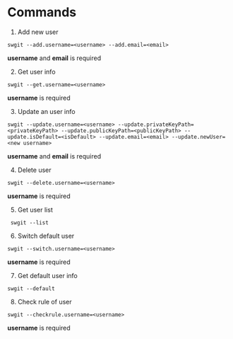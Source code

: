 # Commands
1. Add new user
```
swgit --add.username=<username> --add.email=<email>
```
**username** and **email** is required

2. Get user info
```
swgit --get.username=<username>
```
**username** is required

3. Update an user info
```
swgit --update.username=<username> --update.privateKeyPath=<privateKeyPath> --update.publicKeyPath=<publicKeyPath> --update.isDefault=<isDefault> --update.email=<email> --update.newUser=<new username>
```
**username** and **email** is required

4. Delete user
```
swgit --delete.username=<username> 
```
**username** is required

5. Get user list
```
 swgit --list
```

6. Switch default user
```
swgit --switch.username=<username>
```
**username** is required

7. Get default user info
```
swgit --default
```

8. Check rule of user
```
swgit --checkrule.username=<username>
```
**username** is required